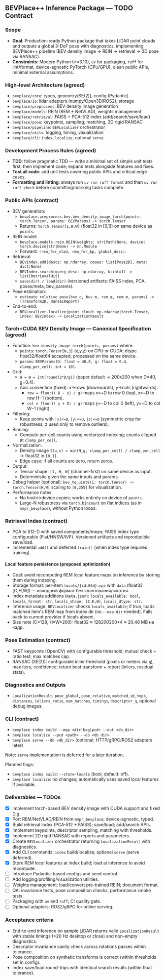 ## BEVPlace++ Inference Package — TODO Contract

### Scope
- **Goal**: Production-ready Python package that takes LiDAR point clouds and outputs a global 3-DoF pose with diagnostics, implementing BEVPlace++ pipeline (BEV density image → REIN → retrieval → 2D pose via RANSAC).
- **Constraints**: Modern Python (>=3.10), `uv` for packaging, `ruff` for lint/format, device-agnostic PyTorch (CPU/GPU), clean public APIs, minimal external assumptions.

### High-level Architecture (agreed)
- `bevplace/core`: types, geometry(SE(2)), config (Pydantic)
- `bevplace/io`: lidar adapters (numpy/Open3D/ROS2), storage
- `bevplace/preprocess`: BEV density image generation
- `bevplace/models`: REIN (REM + NetVLAD), weights management
- `bevplace/retrieval`: FAISS + PCA-512 index (add/search/save/load)
- `bevplace/pose`: keypoints, sampling, matching, 2D rigid RANSAC
- `bevplace/pipeline`: `BEVLocalizer` orchestrator
- `bevplace/utils`: logging, timing, visualization
- `bevplace/cli`: `index`, `localize`, optional `serve`

### Development Process Rules (agreed)
- **TDD**: follow pragmatic TDD — write a minimal set of simple unit tests first, then implement code; expand tests alongside features and fixes.
- **Test all code**: add unit tests covering public APIs and critical edge cases.
- **Formatting and linting**: always run `uv run ruff format` and then `uv run ruff check` before committing/marking tasks complete.

### Public APIs (contract)
- BEV generation:
  - `bevplace.preprocess.bev.bev_density_image_torch(points: torch.Tensor, params: BEVParams) -> torch.Tensor`
  - Returns: `torch.Tensor[1,H,W]` (float32 in [0,1]) on same device as `points`.
- REIN model:
  - `bevplace.models.rein.REIN(weights: str|Path|None, device: torch.device|str|None) -> nn.Module`
  - Forward: `(rem_for_vlad, rem_for_kp, global_desc)`.
- Retrieval:
  - `BEVIndex.add(descs: np.ndarray, poses: list[Pose2D], meta: dict|None)`
  - `BEVIndex.search(query_desc: np.ndarray, k:int=1) -> list[RetrievalHit]`
  - `save(dir) / load(dir)` (versioned artifacts: FAISS index, PCA, poses/meta, bev_params).
- Pose estimation:
  - `estimate_relative_pose(bev_q, bev_m, rem_q, rem_m, params) -> (Transform2D, RansacReport)`
- End-to-end:
  - `BEVLocalizer.localize(point_cloud: np.ndarray|torch.Tensor, index: BEVIndex) -> LocalizationResult`

### Torch+CUDA BEV Density Image — Canonical Specification (agreed)
- Function: `bev_density_image_torch(points, params)` where:
  - `points`: `torch.Tensor[N,3]` (x,y,z) on CPU or CUDA; dtype float32/float64 accepted; processed on the same device.
  - `params`: `BEVParams(D: float = 40.0, g: float = 0.4, clamp_per_cell: int = 10)`.
- Grid:
  - `H = W = int(round(2*D/g))` (paper default → 200x200 when D=40, g=0.4).
  - Axis convention (fixed): x→rows (downwards), y→cols (rightwards).
    - `row = floor(( D - x) / g)` maps x=+D to row 0 (top), x=−D to row H−1 (bottom).
    - `col = floor(( y + D) / g)` maps y=−D to col 0 (left), y=+D to col W−1 (right).
- Filtering:
  - Keep points with `|x|<=D`, `|y|<=D`, `|z|<=D` (symmetric crop for robustness; z used only to remove outliers).
- Binning:
  - Compute per-cell counts using vectorized indexing; counts clipped at `clamp_per_cell`.
- Normalization:
  - Density image `I(u,v) = min(N_g, clamp_per_cell) / clamp_per_cell` → float32 in `[0,1]`.
  - Edge case: if all counts are zero, return zeros.
- Output:
  - Tensor shape: `[1, H, W]` (channel-first) on same device as input.
  - Deterministic given the same inputs and params.
- Debug helper (optional): `bev_to_uint8(I: torch.Tensor) -> torch.Tensor[H,W]` scaling to `[0,255]` for visualization.
- Performance notes:
  - No host↔device copies; works entirely on device of `points`.
  - Large-N robustness via `torch.bincount` on flat indices (as in `mmpr_bevplace`), without Python loops.

### Retrieval Index (contract)
- PCA to 512-D with saved components/mean; FAISS index type configurable (Flat/HNSW/IVF). Versioned artifacts and reproducible save/load.
- Incremental `add()` and deferred `train()` (when index type requires training).

#### Local feature persistence (proposed optimization)
- Goal: avoid recomputing REM local feature maps on inference by storing them during indexing.
- Storage format: per-item `locals/{id:06d}.npz` with `data` (float32 [C,H,W]) — исходный формат без квантования/сжатия.
- Index metadata additions (`meta.json`): `locals_available: bool`, `locals_format: str`, `locals_shape: [C,H,W]`, `locals_dtype: str`.
- Inference usage: `BEVLocalizer` checks `locals_available`; if true, loads matched item's REM map from index dir (no `--map-dir` needed). Falls back to current provider if locals absent.
- Size note (C=128, H=W=200): float32 ≈ 128*200*200*4 ≈ 20.48 MB на кадр.

### Pose Estimation (contract)
- FAST keypoints (OpenCV) with configurable threshold; mutual check + ratio test; max matches cap.
- RANSAC (SE(2)): configurable inlier threshold (pixels or meters via `g`), max iters, confidence; return best transform + report (inliers, residual stats).

### Diagnostics and Outputs
- `LocalizationResult`: `pose_global`, `pose_relative`, `matched_id`, `topk`, `distances`, `inliers_ratio`, `num_matches`, `timings`, `descriptor_q`, optional debug images.

### CLI (contract)
- `bevplace index build --map <dir|bag|pcd> --out <db_dir>`
- `bevplace localize --pcd <path> --db <db_dir>`
- `bevplace serve --db <db_dir>` (optional; HTTP/gRPC/ROS2 adapters later)

Note: `serve` implementation is deferred for a later iteration.

Planned flags:
- `bevplace index build`: `--store-locals` (bool, default: off).
- `bevplace localize`: no changes; automatically uses saved local features if available.

### Deliverables — TODOs
- [x] Implement torch-based BEV density image with CUDA support and fixed D,g.
- [x] Port REM/NetVLAD/REIN from `mmpr_bevplace`; device-agnostic, typed.
- [x] Build retrieval index (PCA-512 + FAISS); save/load; add/search APIs.
- [x] Implement keypoints, descriptor sampling, matching with thresholds.
- [x] Implement 2D rigid RANSAC with reports and parameters.
- [x] Create `BEVLocalizer` orchestrator returning `LocalizationResult` with diagnostics.
- [x] Add CLI commands: `index` build/localize; optional `serve` (serve deferred).
- [x] Store REM local features at index build; load at inference to avoid recompute.
- [ ] Introduce Pydantic-based configs and seed control.
- [ ] Add logging/profiling/visualization utilities.
- [ ] Weights management: load/convert pre-trained REIN; document format.
- [ ] QA: invariance tests, pose composition checks, performance smoke tests.
- [ ] Packaging with `uv` and `ruff`; CI quality gate.
- [ ] Optional adapters: ROS2/gRPC for online serving.

### Acceptance criteria
- End-to-end inference on sample LiDAR returns valid `LocalizationResult` with stable timings (>20 Hz desktop or close) and non-empty diagnostics.
- Descriptor invariance sanity check across rotations passes within tolerance.
- Pose composition on synthetic transforms is correct (within thresholds set in config).
- Index save/load round-trips with identical search results (within float tolerance).
